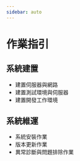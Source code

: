 ```yaml
---
sidebar: auto
---
```


<!-- markdownlint-disable MD024 MD043 -->

# 作業指引

## 系統建置

- 建置伺服器與網路
- 建置測試環境與伺服器
- 建置開發工作環境

## 系統維運

- 系統安裝作業
- 版本更新作業
- 異常診斷與問題排除作業
